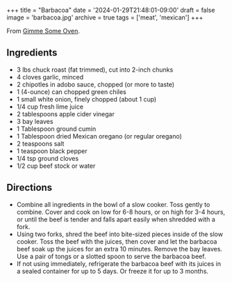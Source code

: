 +++
title = "Barbacoa"
date = '2024-01-29T21:48:01-09:00'
draft = false
image = 'barbacoa.jpg'
archive = true
tags = ['meat', 'mexican']
+++

From [Gimme Some Oven](https://www.gimmesomeoven.com/barbacoa-recipe/).

## Ingredients
* 3 lbs chuck roast (fat trimmed), cut into 2-inch chunks
* 4 cloves garlic, minced
* 2 chipotles in adobo sauce, chopped (or more to taste)
* 1 (4-ounce) can chopped green chiles
* 1 small white onion, finely chopped (about 1 cup)
* 1/4 cup fresh lime juice
* 2 tablespoons apple cider vinegar
* 3 bay leaves
* 1 Tablespoon ground cumin
* 1 Tablespoon dried Mexican oregano (or regular oregano)
* 2 teaspoons salt
* 1 teaspoon black pepper
* 1/4 tsp ground cloves
* 1/2 cup beef stock or water

## Directions
* Combine all ingredients in the bowl of a slow cooker. Toss gently to combine. Cover and cook on low for 6-8 hours, or on high for 3-4 hours, or until the beef is tender and falls apart easily when shredded with a fork.
* Using two forks, shred the beef into bite-sized pieces inside of the slow cooker. Toss the beef with the juices, then cover and let the barbacoa beef soak up the juices for an extra 10 minutes. Remove the bay leaves.  Use a pair of tongs or a slotted spoon to serve the barbacoa beef.
* If not using immediately, refrigerate the barbacoa beef with its juices in a sealed container for up to 5 days. Or freeze it for up to 3 months.
